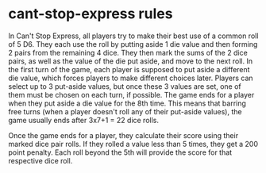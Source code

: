 ﻿# cant-stop-express rules
In Can't Stop Express, all players try to make their best use of a common roll of 5 D6. They each use the roll by putting aside 1 die value and then forming 2 pairs from the remaining 4 dice. They then mark the sums of the 2 dice pairs, as well as the value of the die put aside, and move to the next roll. In the first turn of the game, each player is supposed to put aside a different die value, which forces players to make different choices later. Players can select up to 3 put-aside values, but once these 3 values are set, one of them must be chosen on each turn, if possible. The game ends for a player when they put aside a die value for the 8th time. This means that barring free turns (when a player doesn't roll any of their put-aside values), the game usually ends after 3x7+1 = 22 dice rolls.

Once the game ends for a player, they calculate their score using their marked dice pair rolls. If they rolled a value less than 5 times, they get a 200 point penalty. Each roll beyond the 5th will provide the score for that respective dice roll.
